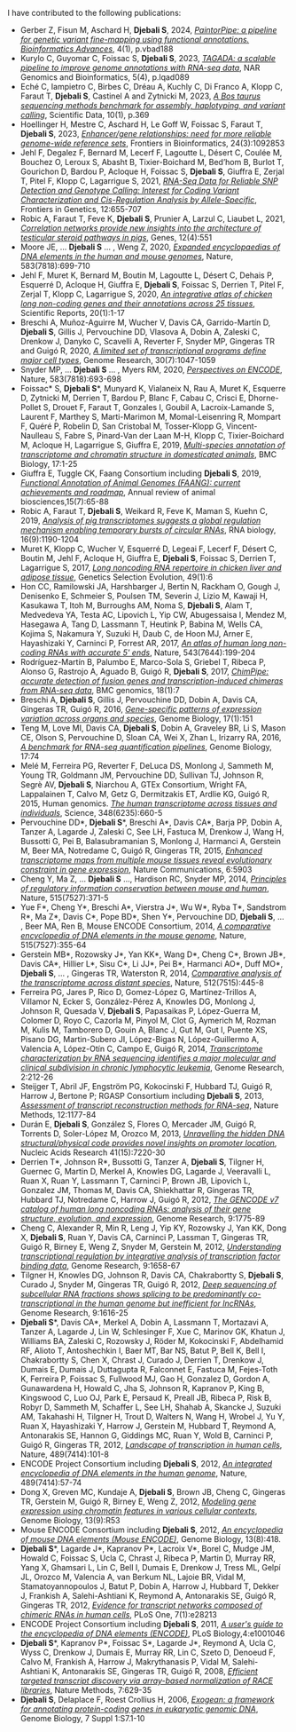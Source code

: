 I have contributed to the following publications:
* Gerber Z, Fisun M, Aschard H, **Djebali S**, 2024, [*PaintorPipe: a pipeline for genetic variant fine-mapping using functional annotations. Bioinformatics Advances*](https://academic.oup.com/bioinformaticsadvances/article/4/1/vbad188/7486556), 4(1), p.vbad188
* Kurylo C, Guyomar C, Foissac S, **Djebali S**, 2023, [*TAGADA: a scalable pipeline to improve genome annotations with RNA-seq data*](https://academic.oup.com/nargab/article/5/4/lqad089/7318076), NAR Genomics and Bioinformatics, 5(4), p.lqad089
* Eché C, Iampietro C, Birbes C, Dréau A, Kuchly C, Di Franco A, Klopp C, Faraut T, **Djebali S**, Castinel A and Zytnicki M, 2023, [*A Bos taurus sequencing methods benchmark for assembly, haplotyping, and variant calling*](https://www.nature.com/articles/s41597-023-02249-1), Scientific Data, 10(1), p.369
* Hoellinger H, Mestre C, Aschard H, Le Goff W, Foissac S, Faraut T, **Djebali S**, 2023, [*Enhancer/gene relationships: need for more reliable genome-wide reference sets*](https://www.frontiersin.org/journals/bioinformatics/articles/10.3389/fbinf.2023.1092853/full), Frontiers in Bioinformatics, 24(3):1092853
* Jehl F, Degalez F, Bernard M, Lecerf F, Lagoutte L, Désert C, Coulée M, Bouchez O, Leroux S, Abasht B, Tixier-Boichard M, Bed’hom B, Burlot T, Gourichon D, Bardou P, Acloque H, Foissac S, **Djebali S**, Giuffra E, Zerjal T, Pitel F, Klopp C, Lagarrigue S, 2021, [*RNA-Seq Data for Reliable SNP Detection and Genotype Calling: Interest for Coding Variant Characterization and Cis-Regulation Analysis by Allele-Specific*](https://www.frontiersin.org/journals/genetics/articles/10.3389/fgene.2021.655707/full), Frontiers in Genetics, 12:655-707
* Robic A, Faraut T, Feve K, **Djebali S**, Prunier A, Larzul C, Liaubet L, 2021, [*Correlation networks provide new insights into the architecture of testicular steroid pathways in pigs*](https://www.mdpi.com/2073-4425/12/4/551), Genes, 12(4):551
* Moore JE, ... **Djebali S** ... , Weng Z, 2020, [*Expanded encyclopaedias of DNA elements in the human and mouse genomes*](https://www.nature.com/articles/s41586-020-2493-4), Nature, 583(7818):699-710
* Jehl F, Muret K, Bernard M, Boutin M, Lagoutte L, Désert C, Dehais P, Esquerré D, Acloque H, Giuffra E, **Djebali S**, Foissac S, Derrien T, Pitel F, Zerjal T, Klopp C, Lagarrigue S, 2020, [*An integrative atlas of chicken long non-coding genes and their annotations across 25 tissues*](https://www.nature.com/articles/s41598-020-77586-x), Scientific Reports, 20(1):1-17
* Breschi A, Muñoz-Aguirre M, Wucher V, Davis CA, Garrido-Martín D, **Djebali S**, Gillis J, Pervouchine DD, Vlasova A, Dobin A, Zaleski C, Drenkow J, Danyko C, Scavelli A, Reverter F, Snyder MP, Gingeras TR and Guigó R, 2020, [*A limited set of transcriptional programs define major cell types*](https://genome.cshlp.org/content/30/7/1047.short), Genome Research, 30(7):1047-1059
* Snyder MP, ... **Djebali S** ... , Myers RM, 2020, [*Perspectives on ENCODE*](https://www.nature.com/articles/s41586-020-2449-8), Nature, 583(7818):693-698
* Foissac* S, **Djebali S***, Munyard K, Vialaneix N, Rau A, Muret K, Esquerre D, Zytnicki M, Derrien T, Bardou P, Blanc F, Cabau C, Crisci E, Dhorne-Pollet S, Drouet F, Faraut T, Gonzales I, Goubil A, Lacroix-Lamande S, Laurent F, Marthey S, Marti-Marimon M, Momal-Leisenring R, Mompart F, Quéré P, Robelin D, San Cristobal M, Tosser-Klopp G, Vincent-Naulleau S, Fabre S, Pinard-Van der Laan M-H, Klopp C, Tixier-Boichard M, Acloque H, Lagarrigue S, Giuffra E, 2019, [*Multi-species annotation of transcriptome and chromatin structure in domesticated animals*](https://link.springer.com/article/10.1186/s12915-019-0726-5), BMC Biology, 17:1-25
* Giuffra E, Tuggle CK, Faang Consortium including **Djebali S**, 2019, [*Functional Annotation of Animal Genomes (FAANG): current achievements and roadmap*](https://www.annualreviews.org/content/journals/10.1146/annurev-animal-020518-114913), Annual review of animal biosciences,15(7):65-88
* Robic A, Faraut T, **Djebali S**, Weikard R, Feve K, Maman S, Kuehn C, 2019, [*Analysis of pig transcriptomes suggests a global regulation mechanism enabling temporary bursts of circular RNAs*](https://www.tandfonline.com/doi/full/10.1080/15476286.2019.1621621), RNA biology, 16(9):1190-1204
* Muret K, Klopp C, Wucher V, Esquerré D, Legeai F, Lecerf F, Désert C, Boutin M, Jehl F, Acloque H, Giuffra E, **Djebali S**, Foissac S, Derrien T, Lagarrigue S, 2017, [*Long noncoding RNA repertoire in chicken liver and adipose tissue*](https://link.springer.com/article/10.1186/s12711-016-0275-0), Genetics Selection Evolution, 49(1):6 
* Hon CC, Ramilowski JA, Harshbarger J, Bertin N, Rackham O, Gough J, Denisenko E, Schmeier S, Poulsen TM, Severin J, Lizio M, Kawaji H, Kasukawa T, Itoh M, Burroughs AM, Noma S, **Djebali S**, Alam T, Medvedeva YA, Testa AC, Lipovich L, Yip CW, Abugessaisa I, Mendez M, Hasegawa A, Tang D, Lassmann T, Heutink P, Babina M, Wells CA, Kojima S, Nakamura Y, Suzuki H, Daub C, de Hoon MJ, Arner E, Hayashizaki Y, Carninci P, Forrest AR, 2017, [*An atlas of human long non-coding RNAs with accurate 5' ends*](https://www.nature.com/articles/nature21374), Nature, 543(7644):199-204
* Rodríguez-Martín B, Palumbo E, Marco-Sola S, Griebel T, Ribeca P, Alonso G, Rastrojo A, Aguado B, Guigó R, **Djebali S**, 2017, [*ChimPipe: accurate detection of fusion genes and transcription-induced chimeras from RNA-seq data*](https://link.springer.com/article/10.1186/s12864-016-3404-9), BMC genomics, 18(1):7
* Breschi A, **Djebali S**, Gillis J, Pervouchine DD, Dobin A, Davis CA, Gingeras TR, Guigó R, 2016, [*Gene-specific patterns of expression variation across organs and species*](https://link.springer.com/article/10.1186/s13059-016-1008-y), Genome Biology, 17(1):151
* Teng M, Love MI, Davis CA, **Djebali S**, Dobin A, Graveley BR, Li S, Mason CE, Olson S, Pervouchine D, Sloan CA, Wei X, Zhan L, Irizarry RA, 2016, [*A benchmark for RNA-seq quantification pipelines*](https://link.springer.com/article/10.1186/s13059-016-0940-1), Genome Biology, 17:74
* Melé M, Ferreira PG, Reverter F, DeLuca DS, Monlong J, Sammeth M, Young TR, Goldmann JM, Pervouchine DD, Sullivan TJ, Johnson R, Segrè AV, **Djebali S**, Niarchou A, GTEx Consortium, Wright FA, Lappalainen T, Calvo M, Getz G, Dermitzakis ET, Ardlie KG, Guigó R, 2015, Human genomics. [*The human transcriptome across tissues and individuals*](https://www.science.org/doi/full/10.1126/science.aaa0355?casa_token=3eYHYQEREUAAAAAA%3AGonKUhlGy1JWlogMRcjdlMVtVNjeJ64TbcAKj1f31OHxLbZkHrKxv5y4VAxP_Wu8Z9qGPl5KdbOF8f8), Science, 348(6235):660-5
* Pervouchine DD*, **Djebali S***, Breschi A*, Davis CA*, Barja PP, Dobin A, Tanzer A, Lagarde J, Zaleski C, See LH, Fastuca M, Drenkow J,	Wang H,	Bussotti G, Pei	B, Balasubramanian S, Monlong J, Harmanci A, Gerstein M, Beer MA, Notredame C, Guigó R, Gingeras TR, 2015, [*Enhanced transcriptome maps from multiple mouse tissues reveal evolutionary constraint in gene expression*](https://www.nature.com/articles/ncomms6903), Nature Communications, 6:5903
* Cheng Y, Ma	Z, ... **Djebali S** ..., Hardison RC, Snyder MP, 2014, [*Principles of regulatory information conservation between mouse and human*](https://www.nature.com/articles/nature13985), Nature, 515(7527):371-5
* Yue F*, Cheng Y*, Breschi A*, Vierstra J*, Wu W*, Ryba T*, Sandstrom R*, Ma Z*, Davis C*, Pope BD*, Shen Y*, Pervouchine DD, **Djebali S**, ... , Beer MA, Ren B, Mouse ENCODE Consortium, 2014, [*A comparative encyclopedia of DNA elements in the mouse genome*](https://www.nature.com/articles/nature13992), Nature, 515(7527):355-64
* Gerstein MB*, Rozowsky J*, Yan KK*, Wang D*, Cheng C*, Brown JB*, Davis CA*, Hillier L*, Sisu C*, Li JJ*, Pei B*, Harmanci AO*, Duff MO*, **Djebali S**, ... , Gingeras TR, Waterston R, 2014, [*Comparative analysis of the transcriptome across distant species*](https://www.nature.com/articles/nature13424), Nature, 512(7515):445-8
* Ferreira PG, Jares P, Rico D, Gomez-López G, Martínez-Trillos A, Villamor N, Ecker S, González-Pérez A, Knowles DG, Monlong J, Johnson R, Quesada V, **Djebali S**, Papasaikas P, López-Guerra M, Colomer D, Royo C, Cazorla M, Pinyol M, Clot G, Aymerich M, Rozman M, Kulis M, Tamborero D, Gouin A, Blanc J, Gut M, Gut I, Puente XS, Pisano DG, Martin-Subero JI, López-Bigas N, López-Guillermo A, Valencia A, López-Otín C, Campo E, Guigó R, 2014, [*Transcriptome characterization by RNA sequencing identifies a major molecular and clinical subdivision in chronic lymphocytic leukemia*](https://genome.cshlp.org/content/24/2/212.short), Genome Research, 2:212-26
* Steijger T, Abril JF, Engström PG, Kokocinski F, Hubbard TJ, Guigó R, Harrow J, Bertone P; RGASP Consortium including **Djebali S**, 2013, [*Assessment of transcript reconstruction methods for RNA-seq*](https://www.nature.com/articles/nmeth.2714), Nature Methods, 12:1177-84
* Durán E, **Djebali S**, González S, Flores O, Mercader JM, Guigó R, Torrents D, Soler-López M, Orozco M, 2013, [*Unravelling the hidden DNA structural/physical code provides novel insights on promoter location*](https://academic.oup.com/nar/article/41/15/7220/2411146), Nucleic Acids Research 41(15):7220-30
* Derrien T*, Johnson R*, Bussotti G, Tanzer A, **Djebali S**, Tilgner H, Guernec G, Martin D, Merkel A, Knowles DG, Lagarde J, Veeravalli L, Ruan X, Ruan Y, Lassmann T, Carninci P, Brown JB, Lipovich L, Gonzalez JM, Thomas M, Davis CA, Shiekhattar R, Gingeras TR, Hubbard TJ, Notredame C, Harrow J, Guigó R, 2012, [*The GENCODE v7 catalog of human long noncoding RNAs: analysis of their gene structure, evolution, and expression*](https://genome.cshlp.org/content/22/9/1775.short), Genome Research, 9:1775-89
* Cheng C, Alexander R, Min R, Leng J, Yip KY, Rozowsky J, Yan KK, Dong X, **Djebali S**, Ruan Y, Davis CA, Carninci P, Lassman T, Gingeras TR, Guigó R, Birney E, Weng Z, Snyder M, Gerstein M, 2012, [*Understanding transcriptional regulation by integrative analysis of transcription factor binding data*](https://genome.cshlp.org/content/22/9/1658.short), Genome Research, 9:1658-67
* Tilgner H, Knowles DG, Johnson R, Davis CA, Chakrabortty S, **Djebali S**, Curado J, Snyder M, Gingeras TR, Guigó R, 2012, [*Deep sequencing of subcellular RNA fractions shows splicing to be predominantly co-transcriptional in the human genome but inefficient for lncRNAs*](https://genome.cshlp.org/content/22/9/1616.short), Genome Research, 9:1616-25
* **Djebali S***, Davis CA*, Merkel A, Dobin A, Lassmann T, Mortazavi A, Tanzer A, Lagarde J, Lin W, Schlesinger F, Xue C, Marinov GK, Khatun J, Williams BA, Zaleski C, Rozowsky J, Röder M, Kokocinski F, Abdelhamid RF, Alioto T, Antoshechkin I, Baer MT, Bar NS, Batut P, Bell K, Bell I, Chakrabortty S, Chen X, Chrast J, Curado J, Derrien T, Drenkow J, Dumais E, Dumais J, Duttagupta R, Falconnet E, Fastuca M, Fejes-Toth K, Ferreira P, Foissac S, Fullwood MJ, Gao H, Gonzalez D, Gordon A, Gunawardena H, Howald C, Jha S, Johnson R, Kapranov P, King B, Kingswood C, Luo OJ, Park E, Persaud K, Preall JB, Ribeca P, Risk B, Robyr D, Sammeth M, Schaffer L, See LH, Shahab A, Skancke J, Suzuki AM, Takahashi H, Tilgner H, Trout D, Walters N, Wang H, Wrobel J, Yu Y, Ruan X, Hayashizaki Y, Harrow J, Gerstein M, Hubbard T, Reymond A, Antonarakis SE, Hannon G, Giddings MC, Ruan Y, Wold B, Carninci P, Guigó R, Gingeras TR, 2012, [*Landscape of transcription in human cells*](https://www.nature.com/articles/nature11233), Nature, 489(7414):101-8
* ENCODE Project Consortium including **Djebali S**, 2012, [*An integrated encyclopedia of DNA elements in the human genome*](https://pmc.ncbi.nlm.nih.gov/articles/PMC3439153/), Nature, 489(7414):57-74
* Dong X, Greven MC, Kundaje A, **Djebali S**, Brown JB, Cheng C, Gingeras TR, Gerstein M, Guigó R, Birney E, Weng Z, 2012, [*Modeling gene expression using chromatin features in various cellular contexts*](https://link.springer.com/article/10.1186/gb-2012-13-9-r53), Genome Biology, 13(9):R53
* Mouse ENCODE Consortium including **Djebali S**, 2012, [*An encyclopedia of mouse DNA elements (Mouse ENCODE)*](https://link.springer.com/article/10.1186/gb-2012-13-8-418), Genome Biology, 13(8):418.
* **Djebali S***, Lagarde J*, Kapranov P*, Lacroix V*, Borel C, Mudge JM, Howald C, Foissac S, Ucla C, Chrast J, Ribeca P, Martin D, Murray RR, Yang X, Ghamsari L, Lin C, Bell I, Dumais E, Drenkow J, Tress ML, Gelpí JL, Orozco M, Valencia A, van Berkum NL, Lajoie BR, Vidal M, Stamatoyannopoulos J, Batut P, Dobin A, Harrow J, Hubbard T, Dekker J, Frankish A, Salehi-Ashtiani K, Reymond A, Antonarakis SE, Guigó R, Gingeras TR, 2012, [*Evidence for transcript networks composed of chimeric RNAs in human cells*](https://journals.plos.org/plosone/article?id=10.1371/journal.pone.0028213), PLoS One, 7(1):e28213
* ENCODE Project Consortium including **Djebali S**, 2011, [*A user's guide to the encyclopedia of DNA elements (ENCODE)*](https://discovery.ucl.ac.uk/id/eprint/1362403/), PLoS Biology,4:e1001046
* **Djebali S***, Kapranov P*, Foissac S*, Lagarde J*, Reymond A, Ucla C, Wyss C, Drenkow J, Dumais E, Murray RR, Lin C, Szeto D, Denoeud F, Calvo M, Frankish A, Harrow J, Makrythanasis P, Vidal M, Salehi-Ashtiani K, Antonarakis SE, Gingeras TR, Guigó R, 2008, [*Efficient targeted transcript discovery via array-based normalization of RACE libraries*](https://www.nature.com/articles/nmeth.1216), Nature Methods, 7:629-35  
* **Djebali S**, Delaplace F, Roest Crollius H, 2006, [*Exogean: a framework for annotating protein-coding genes in eukaryotic genomic DNA*](https://link.springer.com/article/10.1186/gb-2006-7-s1-s7), Genome Biology, 7 Suppl 1:S7.1-10


